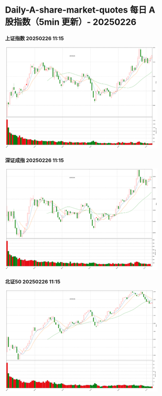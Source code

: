 
# Daily-A-share-market-quotes 每日 A 股指数（5min 更新）- 20250226

### 上证指数 20250226 11:15
![](./fig/2025/2/20250226-sh000001.png)

### 深证成指 20250226 11:15
![](./fig/2025/2/20250226-sz399001.png)

### 北证50 20250226 11:15
![](./fig/2025/2/20250226-bj899050.png)
